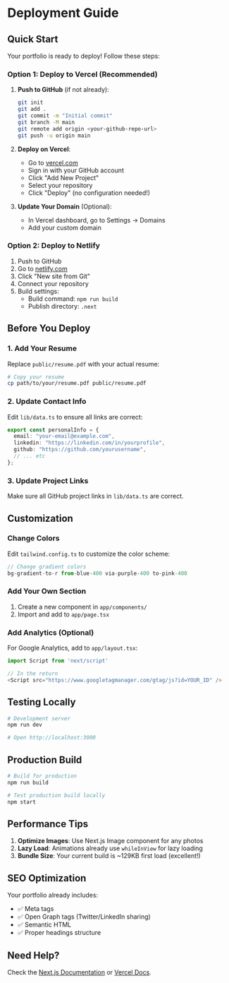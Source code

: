# Deployment Guide

## Quick Start

Your portfolio is ready to deploy! Follow these steps:

### Option 1: Deploy to Vercel (Recommended)

1. **Push to GitHub** (if not already):
   ```bash
   git init
   git add .
   git commit -m "Initial commit"
   git branch -M main
   git remote add origin <your-github-repo-url>
   git push -u origin main
   ```

2. **Deploy on Vercel**:
   - Go to [vercel.com](https://vercel.com)
   - Sign in with your GitHub account
   - Click "Add New Project"
   - Select your repository
   - Click "Deploy" (no configuration needed!)

3. **Update Your Domain** (Optional):
   - In Vercel dashboard, go to Settings → Domains
   - Add your custom domain

### Option 2: Deploy to Netlify

1. Push to GitHub
2. Go to [netlify.com](https://netlify.com)
3. Click "New site from Git"
4. Connect your repository
5. Build settings:
   - Build command: `npm run build`
   - Publish directory: `.next`

## Before You Deploy

### 1. Add Your Resume
Replace `public/resume.pdf` with your actual resume:
```bash
# Copy your resume
cp path/to/your/resume.pdf public/resume.pdf
```

### 2. Update Contact Info
Edit `lib/data.ts` to ensure all links are correct:
```typescript
export const personalInfo = {
  email: "your-email@example.com",
  linkedin: "https://linkedin.com/in/yourprofile",
  github: "https://github.com/yourusername",
  // ... etc
};
```

### 3. Update Project Links
Make sure all GitHub project links in `lib/data.ts` are correct.

## Customization

### Change Colors
Edit `tailwind.config.ts` to customize the color scheme:
```typescript
// Change gradient colors
bg-gradient-to-r from-blue-400 via-purple-400 to-pink-400
```

### Add Your Own Section
1. Create a new component in `app/components/`
2. Import and add to `app/page.tsx`

### Add Analytics (Optional)
For Google Analytics, add to `app/layout.tsx`:
```typescript
import Script from 'next/script'

// In the return
<Script src="https://www.googletagmanager.com/gtag/js?id=YOUR_ID" />
```

## Testing Locally

```bash
# Development server
npm run dev

# Open http://localhost:3000
```

## Production Build

```bash
# Build for production
npm run build

# Test production build locally
npm start
```

## Performance Tips

1. **Optimize Images**: Use Next.js Image component for any photos
2. **Lazy Load**: Animations already use `whileInView` for lazy loading
3. **Bundle Size**: Your current build is ~129KB first load (excellent!)

## SEO Optimization

Your portfolio already includes:
- ✅ Meta tags
- ✅ Open Graph tags (Twitter/LinkedIn sharing)
- ✅ Semantic HTML
- ✅ Proper headings structure

## Need Help?

Check the [Next.js Documentation](https://nextjs.org/docs) or [Vercel Docs](https://vercel.com/docs).

